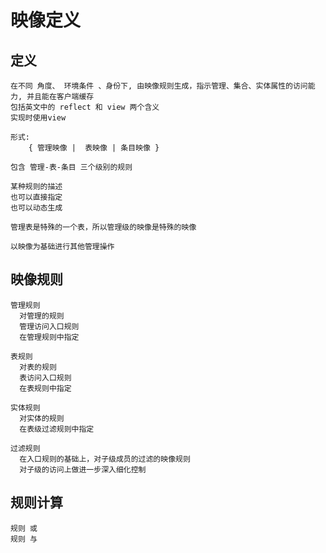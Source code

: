 <!--
Author: 闫刚 (yes7rose@sina.com)
映像.md (c) 2020
Desc: description
Created:  2020-09-26T02:37:06.929Z
Modified: !date!
-->

# 映像定义

## 定义

    在不同 角度、 环境条件 、身份下, 由映像规则生成，指示管理、集合、实体属性的访问能力, 并且能在客户端缓存
    包括英文中的 reflect 和 view 两个含义
    实现时使用view

    形式:    
        { 管理映像 |  表映像 | 条目映像 }
    
    包含 管理-表-条目 三个级别的规则

    某种规则的描述
    也可以直接指定
    也可以动态生成

    管理表是特殊的一个表，所以管理级的映像是特殊的映像

    以映像为基础进行其他管理操作

## 映像规则

    管理规则
      对管理的规则
      管理访问入口规则
      在管理规则中指定

    表规则
      对表的规则
      表访问入口规则
      在表规则中指定

    实体规则
      对实体的规则
      在表级过滤规则中指定

    过滤规则
      在入口规则的基础上，对子级成员的过滤的映像规则
      对子级的访问上做进一步深入细化控制

## 规则计算

    规则 或
    规则 与
